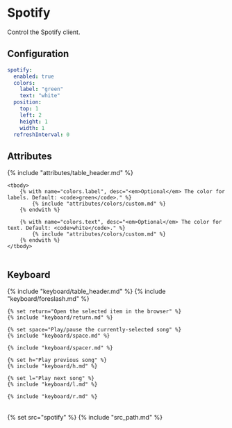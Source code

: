 # Spotify

Control the Spotify client.

## Configuration

```yaml
spotify:
  enabled: true
  colors:
    label: "green"
    text: "white"
  position:
    top: 1
    left: 2
    height: 1
    width: 1
  refreshInterval: 0
``` 

## Attributes

<table>
    {% include "attributes/table_header.md" %}

    <tbody>
        {% with name="colors.label", desc="<em>Optional</em> The color for labels. Default: <code>green</code>." %}
            {% include "attributes/colors/custom.md" %}
        {% endwith %}

        {% with name="colors.text", desc="<em>Optional</em> The color for text. Default: <code>white</code>." %}
            {% include "attributes/colors/custom.md" %}
        {% endwith %}
    </tbody>
</table>

## Keyboard

<table>
  {% include "keyboard/table_header.md" %}

  <tbody>
    {% include "keyboard/foreslash.md" %}
    
    {% set return="Open the selected item in the browser" %}
    {% include "keyboard/return.md" %}

    {% set space="Play/pause the currently-selected song" %}
    {% include "keyboard/space.md" %}

    {% include "keyboard/spacer.md" %}

    {% set h="Play previous song" %}
    {% include "keyboard/h.md" %}

    {% set l="Play next song" %}
    {% include "keyboard/l.md" %}

    {% include "keyboard/r.md" %}
  </tbody>
</table>

{% set src="spotify" %}
{% include "src_path.md" %}